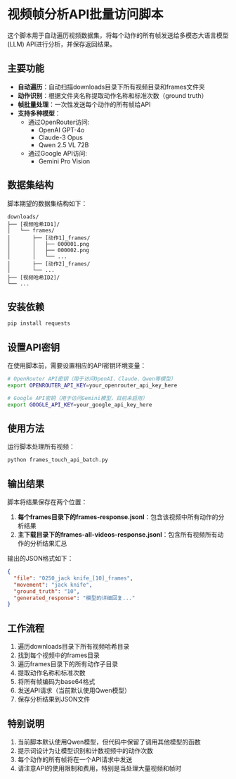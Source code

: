# 视频帧分析API批量访问脚本

这个脚本用于自动遍历视频数据集，将每个动作的所有帧发送给多模态大语言模型(LLM) API进行分析，并保存返回结果。

## 主要功能

- **自动遍历**：自动扫描downloads目录下所有视频目录和frames文件夹
- **动作识别**：根据文件夹名称提取动作名称和标准次数（ground truth）
- **帧批量处理**：一次性发送每个动作的所有帧给API
- **支持多种模型**：
  - 通过OpenRouter访问:
    - OpenAI GPT-4o
    - Claude-3 Opus 
    - Qwen 2.5 VL 72B
  - 通过Google API访问:
    - Gemini Pro Vision

## 数据集结构

脚本期望的数据集结构如下：

```
downloads/
├── [视频哈希ID1]/
│   └── frames/
│       ├── [动作1]_frames/
│       │   ├── 000001.png
│       │   ├── 000002.png
│       │   └── ...
│       ├── [动作2]_frames/
│       └── ...
├── [视频哈希ID2]/
└── ...
```

## 安装依赖

```bash
pip install requests
```

## 设置API密钥

在使用脚本前，需要设置相应的API密钥环境变量：

```bash
# OpenRouter API密钥（用于访问OpenAI、Claude、Qwen等模型）
export OPENROUTER_API_KEY=your_openrouter_api_key_here

# Google API密钥（用于访问Gemini模型，目前未启用）
export GOOGLE_API_KEY=your_google_api_key_here
```

## 使用方法

运行脚本处理所有视频：

```bash
python frames_touch_api_batch.py
```

## 输出结果

脚本将结果保存在两个位置：

1. **每个frames目录下的frames-response.jsonl**：包含该视频中所有动作的分析结果
2. **主下载目录下的frames-all-videos-response.jsonl**：包含所有视频所有动作的分析结果汇总

输出的JSON格式如下：

```json
{
  "file": "0250_jack knife_[10]_frames",
  "movement": "jack knife",
  "ground_truth": "10",
  "generated_response": "模型的详细回复..."
}
```

## 工作流程

1. 遍历downloads目录下所有视频哈希目录
2. 找到每个视频中的frames目录
3. 遍历frames目录下的所有动作子目录
4. 提取动作名称和标准次数
5. 将所有帧编码为base64格式
6. 发送API请求（当前默认使用Qwen模型）
7. 保存分析结果到JSON文件

## 特别说明

1. 当前脚本默认使用Qwen模型，但代码中保留了调用其他模型的函数
2. 提示词设计为让模型识别和计数视频中的动作次数
3. 每个动作的所有帧将在一个API请求中发送
4. 请注意API的使用限制和费用，特别是当处理大量视频和帧时
